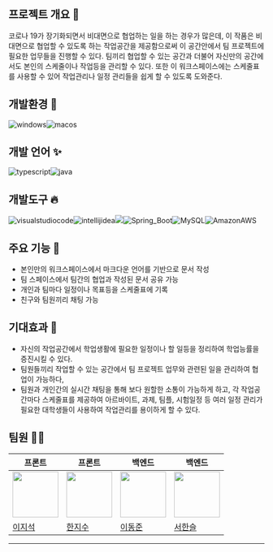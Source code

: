 ## 프로젝트 개요 👋
코로나 19가 장기화되면서 비대면으로 협업하는 일을 하는 경우가 많은데, 이 작품은 비대면으로 협업할 수 있도록 하는 작업공간을 제공함으로써 이 공간안에서 팀 프로젝트에 필요한 업무들을 진행할 수 있다. 
팀끼리 협업할 수 있는 공간과 더불어 자신만의 공간에서도 본인의 스케줄이나 작업등을 관리할 수 있다. 또한 이 워크스페이스에는 스케줄표를 사용할 수 있어 작업관리나 일정 관리들을 쉽게 할 수 있도록 
도와준다. 

## 개발환경 🌈
<img alt="windows" src ="https://img.shields.io/badge/windows-0078D6.svg?&style=for-the-badge&logo=windows&logoColor=white"/><img alt="macos" src ="https://img.shields.io/badge/macos-000000.svg?&style=for-the-badge&logo=macos&logoColor=blue"/>
## 개발 언어 ✨
<img alt="typescript" src ="https://img.shields.io/badge/typescript-3178C6.svg?&style=for-the-badge&logo=typescript&logoColor=white"/><img alt="java" src ="https://img.shields.io/badge/java-000000.svg?&style=for-the-badge&logo=java&logoColor=blue"/>
## 개발도구 🔥 
<img alt="visualstudiocode" src ="https://img.shields.io/badge/visualstudiocode-007ACC.svg?&style=for-the-badge&logo=visualstudiocode&logoColor=white"/><img alt="intellijidea" src ="https://img.shields.io/badge/intellijidea-000000.svg?&style=for-the-badge&logo=intellijidea&logoColor=white"/><img src="https://img.shields.io/badge/React-61DAFB?style=for-the-badge&logo=React&logoColor=black"><img alt="Spring_Boot" src ="https://img.shields.io/badge/Spring_Boot-6DB33F.svg?&style=for-the-badge&logo=Spring-Boot&logoColor=white"/><img alt="MySQL" src ="https://img.shields.io/badge/MySQL-4479A1.svg?&style=for-the-badge&logo=MySQL&logoColor=white"/><img alt="AmazonAWS" src ="https://img.shields.io/badge/AmazonAWS-232F3E.svg?&style=for-the-badge&logo=AmazonAWS&logoColor=white"/>
## 주요 기능 🧙
* 본인만의 워크스페이스에서 마크다운 언어를 기반으로 문서 작성
* 팀 스페이스에서 팀간의 협업과 작성된 문서 공유 가능
* 개인과 팀마다 일정이나 목표등을 스케줄표에 기록
* 친구와 팀원끼리 채팅 가능
## 기대효과 🍿
* 자신의 작업공간에서 학업생활에 필요한 일정이나 할 일등을 정리하여 학업능률을 증진시킬 수 있다.
* 팀원들끼리 작업할 수 있는 공간에서 팀 프로젝트 업무와 관련된 일을 관리하여 협업이 가능하다,
* 팀원과 개인간의 실시간 채팅을 통해 보다 원할한 소통이 가능하게 하고, 각 작업공간마다 스케줄표를 제공하여 아르바이트, 과제, 팀플, 시험일정 등 여러 일정 관리가 필요한 대학생들이 사용하여 작업관리를 용이하게 할 수 있다.

## 팀원 👩‍💻
| 프론트 | 프론트 | 백엔드 | 백엔드 |
| ----- | ----- | ----- | ----- |
| <a href="https://github.com/JiseokLee"><img src="https://avatars.githubusercontent.com/u/38320277?v=4" width="90" height="90"></a> | <a href="https://github.com/hanjisu1501"><img src="https://avatars.githubusercontent.com/u/75174157?v=4" width="90" height="90"></a> | <a href="https://github.com/dongjun-Yi"><img src="https://avatars.githubusercontent.com/u/90665186?v=4" width="90" height="90"></a> | <a href="https://github.com/hanseul9"><img src="https://avatars.githubusercontent.com/u/102939057?v=4" width="90" height="90"></a> 
| [이지석](https://github.com/JiseokLee) | [한지수](https://github.com/hanjisu1501) | [이동준](https://github.com/dongjun-Yi) | [서한슬](https://github.com/hanseul9) |
---
<!--

**Here are some ideas to get you started:**

🙋‍♀️ A short introduction - what is your organization all about?
🌈 Contribution guidelines - how can the community get involved?
👩‍💻 Useful resources - where can the community find your docs? Is there anything else the community should know?
🍿 Fun facts - what does your team eat for breakfast?
🧙 Remember, you can do mighty things with the power of [Markdown](https://docs.github.com/github/writing-on-github/getting-started-with-writing-and-formatting-on-github/basic-writing-and-formatting-syntax)
-->
